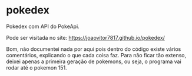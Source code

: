 # pokedex
Pokedex com API do PokeApi.

Pode ser visitada no site: https://joaovitor7817.github.io/pokedex/

Bom, não documentei nada por aqui pois dentro do código existe vários comentários, explicando o que cada coisa faz. 
Para não ficar tão extenso, deixei apenas a primeira geração de pokemons, ou seja, o programa vai rodar até o pokemon 151. 
